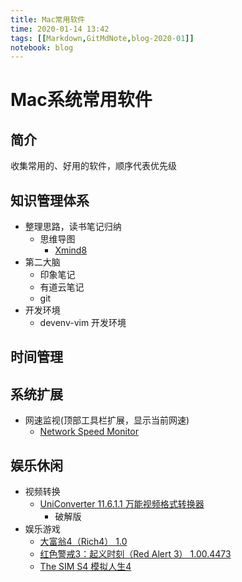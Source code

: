 ```yaml
---
title: Mac常用软件
time: 2020-01-14 13:42
tags: [[Markdown,GitMdNote,blog-2020-01]]
notebook: blog
---
```


# Mac系统常用软件

## 简介

收集常用的、好用的软件，顺序代表优先级

## 知识管理体系

- 整理思路，读书笔记归纳
	- 思维导图
		- [Xmind8](https://www.xmind.cn/download/xmind8)
- 第二大脑
	- 印象笔记
	- 有道云笔记
	- git
- 开发环境
	- devenv-vim 开发环境

## 时间管理

## 系统扩展

- 网速监视(顶部工具栏扩展，显示当前网速)
  - [Network Speed Monitor](https://www.macbl.com/app/internet/network-speed-monitor)

## 娱乐休闲

- 视频转换
  - [UniConverter 11.6.1.1  万能视频格式转换器](https://www.macbl.com/app/multimedia-music/uniconverter)
    - 破解版
- 娱乐游戏
  - [大富翁4（Rich4） 1.0](https://www.macbl.com/app/games/rich4)
  - [红色警戒3：起义时刻（Red Alert 3） 1.00.4473](https://www.macbl.com/app/games/red-alert-3)
  - [The SIM S4 模拟人生4](https://www.ea.com/games/the-sims/the-sims-4)

